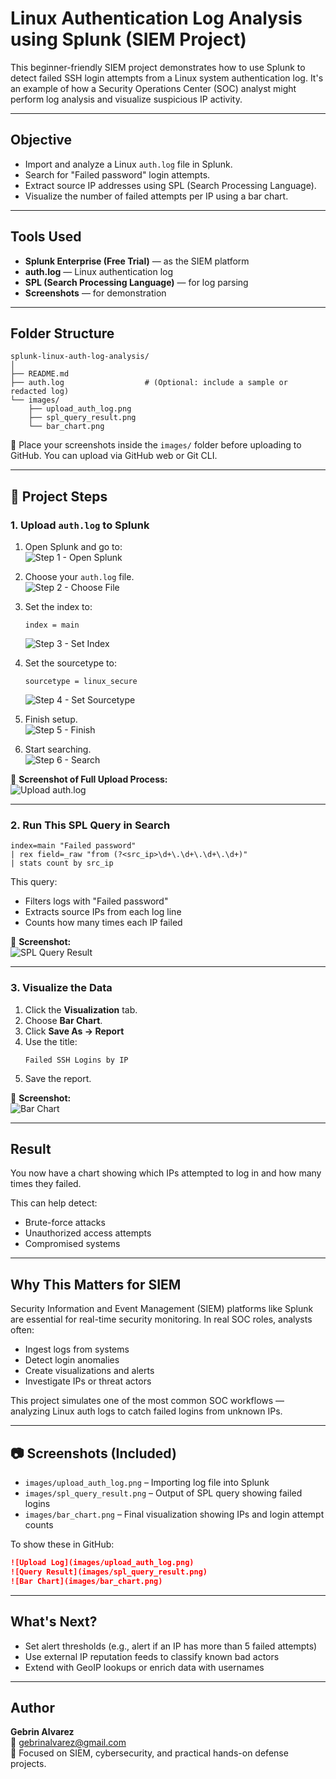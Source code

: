 # Linux Authentication Log Analysis using Splunk (SIEM Project)

This beginner-friendly SIEM project demonstrates how to use Splunk to detect failed SSH login attempts from a Linux system authentication log. It's an example of how a Security Operations Center (SOC) analyst might perform log analysis and visualize suspicious IP activity.

---

## Objective

- Import and analyze a Linux `auth.log` file in Splunk.
- Search for "Failed password" login attempts.
- Extract source IP addresses using SPL (Search Processing Language).
- Visualize the number of failed attempts per IP using a bar chart.

---

## Tools Used

- **Splunk Enterprise (Free Trial)** — as the SIEM platform
- **auth.log** — Linux authentication log
- **SPL (Search Processing Language)** — for log parsing
- **Screenshots** — for demonstration

---

## Folder Structure

```
splunk-linux-auth-log-analysis/
│
├── README.md
├── auth.log                  # (Optional: include a sample or redacted log)
└── images/
    ├── upload_auth_log.png
    ├── spl_query_result.png
    └── bar_chart.png
```

📁 Place your screenshots inside the `images/` folder before uploading to GitHub. You can upload via GitHub web or Git CLI.

---

## 🧪 Project Steps
### 1. Upload `auth.log` to Splunk 

1. Open Splunk and go to:  
   ![Step 1 - Open Splunk](https://github.com/YOUR-USERNAME/YOUR-REPO/blob/main/images/step1_open_splunk.png?raw=true)

2. Choose your `auth.log` file.  
   ![Step 2 - Choose File](https://github.com/YOUR-USERNAME/YOUR-REPO/blob/main/images/step2_choose_file.png?raw=true)

3. Set the index to:  
   ```
   index = main
   ```
   ![Step 3 - Set Index](https://github.com/YOUR-USERNAME/YOUR-REPO/blob/main/images/step3_set_index.png?raw=true)

4. Set the sourcetype to:  
   ```
   sourcetype = linux_secure
   ```
   ![Step 4 - Set Sourcetype](https://github.com/YOUR-USERNAME/YOUR-REPO/blob/main/images/step4_set_sourcetype.png?raw=true)

5. Finish setup.  
   ![Step 5 - Finish](https://github.com/YOUR-USERNAME/YOUR-REPO/blob/main/images/step5_finish.png?raw=true)

6. Start searching.  
   ![Step 6 - Search](https://github.com/YOUR-USERNAME/YOUR-REPO/blob/main/images/step6_search.png?raw=true)

📸 **Screenshot of Full Upload Process:**  
![Upload auth.log](https://github.com/YOUR-USERNAME/YOUR-REPO/blob/main/images/upload_auth_log.png?raw=true)

---

### 2. Run This SPL Query in Search

```spl
index=main "Failed password"
| rex field=_raw "from (?<src_ip>\d+\.\d+\.\d+\.\d+)"
| stats count by src_ip
```

This query:
- Filters logs with "Failed password"
- Extracts source IPs from each log line
- Counts how many times each IP failed

📸 **Screenshot:**  
![SPL Query Result](https://github.com/YOUR-USERNAME/YOUR-REPO/blob/main/images/spl_query_result.png?raw=true)

---

### 3. Visualize the Data

1. Click the **Visualization** tab.
2. Choose **Bar Chart**.
3. Click **Save As → Report**
4. Use the title:
   ```
   Failed SSH Logins by IP
   ```
5. Save the report.

📸 **Screenshot:**  
![Bar Chart](https://git)


---

## Result

You now have a chart showing which IPs attempted to log in and how many times they failed.

This can help detect:
- Brute-force attacks
- Unauthorized access attempts
- Compromised systems

---

## Why This Matters for SIEM

Security Information and Event Management (SIEM) platforms like Splunk are essential for real-time security monitoring. In real SOC roles, analysts often:
- Ingest logs from systems
- Detect login anomalies
- Create visualizations and alerts
- Investigate IPs or threat actors

This project simulates one of the most common SOC workflows — analyzing Linux auth logs to catch failed logins from unknown IPs.

---

## 📷 Screenshots (Included)

- `images/upload_auth_log.png` – Importing log file into Splunk
- `images/spl_query_result.png` – Output of SPL query showing failed logins
- `images/bar_chart.png` – Final visualization showing IPs and login attempt counts

To show these in GitHub:
```markdown
![Upload Log](images/upload_auth_log.png)  
![Query Result](images/spl_query_result.png)  
![Bar Chart](images/bar_chart.png)
```

---

## What's Next?

- Set alert thresholds (e.g., alert if an IP has more than 5 failed attempts)
- Use external IP reputation feeds to classify known bad actors
- Extend with GeoIP lookups or enrich data with usernames

---

## Author

**Gebrin Alvarez**  
📧 gebrinalvarez@gmail.com  
🔐 Focused on SIEM, cybersecurity, and practical hands-on defense projects.
